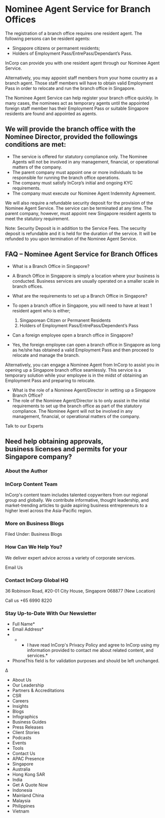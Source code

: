 # Nominee Agent Service for Branch Offices

<!-- image -->

The registration of a branch office requires one resident agent. The following persons can be resident agents:

- Singapore citizens or permanent residents;
- Holders of Employment Pass/EntrePass/Dependant’s Pass.

InCorp can provide you with one resident agent through our Nominee Agent Service.

Alternatively, you may appoint staff members from your home country as a branch agent. Those staff members will have to obtain valid Employment Pass in order to relocate and run the branch office in Singapore.

The Nominee Agent Service can help register your branch office quickly. In many cases, the nominees act as temporary agents until the appointed foreign staff member has their Employment Pass or suitable Singapore residents are found and appointed as agents.

## We will provide the branch office with the Nominee Director, provided the followings conditions are met:

- The service is offered for statutory compliance only. The Nominee Agents will not be involved in any management, financial, or operational matters of the company.
- The parent company must appoint one or more individuals to be responsible for running the branch office operations.
- The company must satisfy InCorp’s initial and ongoing KYC requirements.
- The company must execute our Nominee Agent Indemnity Agreement.

We will also require a refundable security deposit for the provision of the Nominee Agent Service. The service can be terminated at any time. The parent company, however, must appoint new Singapore resident agents to meet the statutory requirement.

Note: Security Deposit is in addition to the Service Fees. The security deposit is refundable and it is held for the duration of the service. It will be refunded to you upon termination of the Nominee Agent Service.

## FAQ – Nominee Agent Service for Branch Offices

- What is a Branch Office in Singapore?
- A Branch Office in Singapore is simply a location where your business is conducted. Business services are usually operated on a smaller scale in branch offices.

- What are the requirements to set up a Branch Office in Singapore?
- To open a branch office in Singapore, you will need to have at least 1 resident agent who is either;
    1. Singaporean Citizen or Permanent Residents
    2. Holders of Employment Pass/EntrePass/Dependent’s Pass

- Can a foreign employee open a branch office in Singapore?
- Yes, the foreign employee can open a branch office in Singapore as long as he/she has obtained a valid Employment Pass and then proceed to relocate and manage the branch.

Alternatively, you can engage a Nominee Agent from InCorp to assist you in opening up a Singapore branch office seamlessly. This service is a temporary solution while your employee is in the midst of obtaining an Employment Pass and preparing to relocate.

- What is the role of a Nominee Agent/Director in setting up a Singapore Branch Office?
- The role of the Nominee Agent/Director is to only assist in the initial requirements to set up the branch office as part of the statutory compliance. The Nominee Agent will not be involved in any management, financial, or operational matters of the company.

Talk to our Experts

## Need help obtaining approvals, business licenses and permits for your Singapore company?

### About the Author

<!-- image -->

### InCorp Content Team

InCorp's content team includes talented copywriters from our regional group and globally. We contribute informative, thought leadership, and market-trending articles to guide aspiring business entrepreneurs to a higher level across the Asia-Pacific region.

### More on Business Blogs

Filed Under: Business Blogs

### How Can We Help You?

We deliver expert advice across a variety of corporate services.

Email Us

### Contact InCorp Global HQ

36 Robinson Road, #20-01 City House, Singapore 068877 
(New Location)

Call us +65 6990 8220

### Stay Up-to-Date With Our Newsletter

- Full Name*
- Email Address*
- *
    - I have read InCorp's Privacy Policy and agree to InCorp using my information provided to contact me about related content, and services.*
- PhoneThis field is for validation purposes and should be left unchanged.

Δ

<!-- image -->

- About Us
- Our Leadership
- Partners &amp; Accreditations
- CSR
- Careers
- Insights
- Blogs
- Infographics
- Business Guides
- Press Releases
- Client Stories
- Podcasts
- Events
- Tools
- Contact Us
- APAC Presence
- Singapore
- Australia
- Hong Kong SAR
- India
- Get A Quote Now
- Indonesia
- Mainland China
- Malaysia
- Philippines
- Vietnam